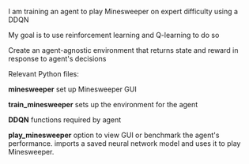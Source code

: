 I am training an agent to play Minesweeper on expert difficulty using a DDQN

My goal is to use reinforcement learning and Q-learning to do so

Create an agent-agnostic environment that returns state and reward in response to agent's decisions

Relevant Python files:

**minesweeper** set up Minesweeper GUI

**train_minesweeper** sets up the environment for the agent

**DDQN** functions required by agent

**play_minesweeper** option to view GUI or benchmark the agent's performance. imports a saved neural network model and uses it to play Minesweeper.
